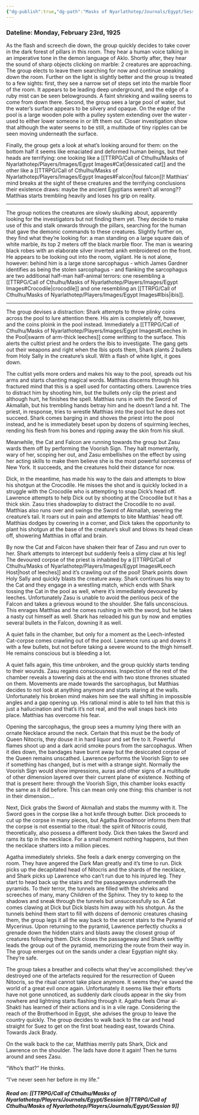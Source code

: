 ```yaml
---
{"dg-publish":true,"dg-path":"Masks of Nyarlathotep/Journals/Egypt/Session 8.md","permalink":"/masks-of-nyarlathotep/journals/egypt/session-8/","tags":["TTRPG/Games/MoN"]}
---
```


### Dateline: Monday, February 23rd, 1925
As the flash and screech die down, the group quickly decides to take cover in the dark forest of pillars in this room. They hear a human voice talking in an imperative tone in the demon language of Aklo. Shortly after, they hear the sound of sharp objects clicking on marble: 2 creatures are approaching. The group elects to leave them searching for now and continue sneaking down the room. Further on the light is slightly better and the group is treated to a few sights: first, they see a narrow set of steps set into the marble floor of the room. It appears to be leading deep underground, and the edge of a ruby mist can be seen belowgrounds. A faint shrieking and wailing seems to come from down there. Second, the group sees a large pool of water, but the water’s surface appears to be silvery and opaque. On the edge of the pool is a large wooden pole with a pulley system extending over the water - used to either lower someone in or lift them out. Closer investigation show that although the water seems to be still, a multitude of tiny ripples can be seen moving underneath the surface.

Finally, the group gets a look at what’s looking around for them: on the bottom half it seems like emaciated and deformed human beings, but their heads are terrifying: one looking like a [[TTRPG/Call of Cthulhu/Masks of Nyarlathotep/Players/Images/Egypt Images#Cat\|dessicated cat]] and the other like a [[TTRPG/Call of Cthulhu/Masks of Nyarlathotep/Players/Images/Egypt Images#Falcon\|foul falcon]]! Matthias’ mind breaks at the sight of these creatures and the terrifying conclusions their existence draws: maybe the ancient Egyptians weren’t all wrong?? Matthias starts trembling heavily and loses his grip on reality.

---

The group notices the creatures are slowly skulking about, apparently looking for the investigators but not finding them yet. They decide to make use of this and stalk onwards through the pillars, searching for the human that gave the demonic commands to these creatures. Slightly further on, they find what they’re looking for: a man standing on a large square dais of white marble, its top 2 meters off the black marble floor. The man is wearing black robes with an elaborate silver inverted ankh embroidered on the front. He appears to be looking out into the room, vigilant. He is not alone, however: behind him is a large stone sarcophagus - which James Gardner identifies as being the stolen sarcophagus - and flanking the sarcophagus are two additional half-man half-animal terrors: one resembling a [[TTRPG/Call of Cthulhu/Masks of Nyarlathotep/Players/Images/Egypt Images#Crocodile\|crocodile]] and one resembling an [[TTRPG/Call of Cthulhu/Masks of Nyarlathotep/Players/Images/Egypt Images#Ibis\|ibis]].

---

The group devises a distraction: Shark attempts to throw plinky coins across the pool to lure attention there. His aim is completely off, however, and the coins ploink in the pool instead. Immediately a [[TTRPG/Call of Cthulhu/Masks of Nyarlathotep/Players/Images/Egypt Images#Leeches in the Pool\|swarm of arm-thick leeches]] come writhing to the surface. This alerts the cultist priest and he orders the Ibis to investigate. The gang gets out their weapons and right when the Ibis spots them, Shark plants 2 bullets from Holy Sally in the creature’s skull. With a flash of white light, it goes down.

The cultist yells more orders and makes his way to the pool, spreads out his arms and starts chanting magical words. Matthias discerns through his fractured mind that this is a spell used for contacting others. Lawrence tries to distract him by shooting him, but the bullets only clip the priest and although hurt, he finishes the spell. Matthias runs in with the Sword of Akmallah, but his trembling hands betray him and he doesn’t land a hit. The priest, in response, tries to wrestle Matthias into the pool but he does not succeed. Shark comes barging in and shoves the priest into the pool instead, and he is immediately beset upon by dozens of squirming leeches, rending his flesh from his bones and ripping away the skin from his skull.

Meanwhile, the Cat and Falcon are running towards the group but Zasu wards them off by performing the Voorish Sign. They halt momentarily, wary of her, scoping her out, and Zasu embellishes on the effect by using her acting skills to make them believe she is the most powerful sorceress of New York. It succeeds, and the creatures hold their distance for now.

Dick, in the meantime, has made his way to the dais and attempts to blow his shotgun at the Crocodile. He misses the shot and is quickly locked in a struggle with the Crocodile who is attempting to snap Dick’s head off. Lawrence attempts to help Dick out by shooting at the Crocodile but it has a thick skin. Zasu tries shadowplay to distract the Crocodile to no avail. Matthias also runs over and swings the Sword of Akmallah, severing the creature’s tail. It roars out in pain and attempts to bite Matthias’ head off. Matthias dodges by cowering in a corner, and Dick takes the opportunity to plant his shotgun at the base of the creature’s skull and blows its head clean off, showering Matthias in offal and brain.

By now the Cat and Falcon have shaken their fear of Zasu and run over to her. Shark attempts to intercept but suddenly feels a slimy claw at his leg! The devoured corpse of the priest is inhabited by a [[TTRPG/Call of Cthulhu/Masks of Nyarlathotep/Players/Images/Egypt Images#Leech Host\|host of leeches]] and it’s crawling out of the pool! Shark points down Holy Sally and quickly blasts the creature away. Shark continues his way to the Cat and they engage in a wrestling match, which ends with Shark tossing the Cat in the pool as well, where it’s immediately devoured by leeches. Unfortunately Zasu is unable to avoid the perilous peck of the Falcon and takes a grievous wound to the shoulder. She falls unconscious. This enrages Matthias and he comes rushing in with the sword, but he takes a nasty cut himself as well. Shark has reloaded his gun by now and empties several bullets in the Falcon, downing it as well.

A quiet falls in the chamber, but only for a moment as the Leech-infested Cat-corpse comes crawling out of the pool. Lawrence runs up and downs it with a few bullets, but not before taking a severe wound to the thigh himself. He remains conscious but is bleeding a lot.

A quiet falls again, this time unbroken, and the group quickly starts tending to their wounds. Zasu regains consciousness. Inspection of the rest of the chamber reveals a towering dais at the end with two stone thrones situated on them. Movements are made towards the sarcophagus, but Matthias decides to not look at anything anymore and starts staring at the walls. Unfortunately his broken mind makes him see the wall shifting in impossible angles and a gap opening up. His rational mind is able to tell him that this is just a hallucination and that’s it’s not real, and the wall snaps back into place. Matthias has overcome his fear.

Opening the sarcophagus, the group sees a mummy lying there with an ornate Necklace around the neck. Certain that this must be the body of Queen Nitocris, they douse it in hard liquor and set fire to it. Powerful flames shoot up and a dark acrid smoke pours from the sarcophagus. When it dies down, the bandages have burnt away but the desiccated corpse of the Queen remains unscathed. Lawrence performs the Voorish Sign to see if something has changed, but is met with a strange sight. Normally the Voorish Sign would show impressions, auras and other signs of a multitude of other dimension layered over their current plane of existence. Nothing of that is present here: through the Voorish Sign, this chamber looks exactly the same as it did before. This can mean only one thing: this chamber is not in their dimension…

Next, Dick grabs the Sword of Akmallah and stabs the mummy with it. The Sword goes in the corpse like a hot knife through butter. Dick proceeds to cut up the corpse in many pieces, but Agatha Broadmoor informs them that the corpse is not essential to the ritual: the spirit of Nitocris could, theoretically, also possess a different body. Dick then takes the Sword and rams its tip in the necklace. For a small moment nothing happens, but then the necklace shatters into a million pieces.

Agatha immediately shrieks. She feels a dark energy converging on the room. They have angered the Dark Man greatly and it’s time to run. Dick picks up the decapitated head of Nitocris and the shards of the necklace, and Shark picks up Lawrence who can’t run due to his injured leg. They start to head back up the stairs and the passageways underneath the pyramids. To their terror, the tunnels are filled with the shrieks and screeches of many, many Children of the Sphinx. They try to keep to the shadows and sneak through the tunnels but unsuccessfully so. A Cat comes clawing at Dick but Dick blasts him away with his shotgun. As the tunnels behind them start to fill with dozens of demonic creatures chasing them, the group legs it all the way back to the secret stairs to the Pyramid of Mycerinus. Upon returning to the pyramid, Lawrence perfectly chucks a grenade down the hidden stairs and blasts away the closest group of creatures following them. Dick closes the passageway and Shark swiftly leads the group out of the pyramid, memorizing the route from their way in. The group emerges out on the sands under a clear Egyptian night sky. They’re safe.

The group takes a breather and collects what they’ve accomplished: they’ve destroyed one of the artefacts required for the resurrection of Queen Nitocris, so the ritual cannot take place anymore. It seems they’ve saved the world of a great evil once again. Unfortunately it seems like their efforts have not gone unnoticed, as suddenly dark clouds appear in the sky from nowhere and lightning starts flashing through it. Agatha feels Omar al-Shakti has learned of their actions and is in a vile rage. Considering the reach of the Brotherhood in Egypt, she advises the group to leave the country quickly. The group decides to walk back to the car and head straight for Suez to get on the first boat heading east, towards China. Towards Jack Brady.

On the walk back to the car, Matthias merrily pats Shark, Dick and Lawrence on the shoulder. The lads have done it again! Then he turns around and sees Zasu.

“Who’s that?” He thinks.

“I’ve never seen her before in my life.”

##### Read on: [[TTRPG/Call of Cthulhu/Masks of Nyarlathotep/Players/Journals/Egypt/Session 9\|TTRPG/Call of Cthulhu/Masks of Nyarlathotep/Players/Journals/Egypt/Session 9]]